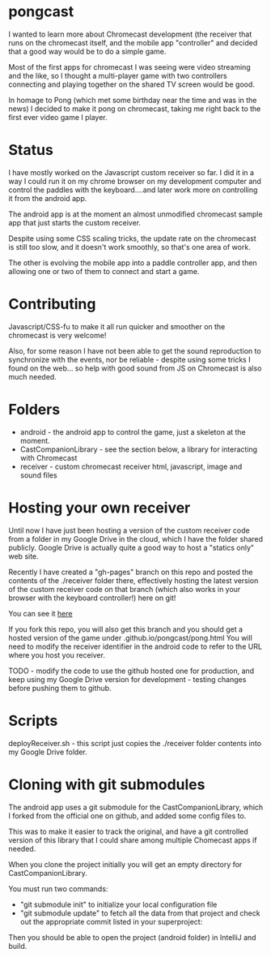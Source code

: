 pongcast
======

I wanted to learn more about Chromecast development (the receiver that runs on the chromecast itself, 
and the mobile app "controller" and decided that a good way would be to do a simple game. 

Most of the first apps for chromecast I was seeing were video streaming and the like, 
so I thought a multi-player game with two controllers connecting and playing together on the shared
TV screen would be good.

In homage to Pong (which met some birthday near the time and was in the news) I decided to make it pong on chromecast,
taking me right back to the first ever video game I player.

Status
======
I have mostly worked on the Javascript custom receiver so far. I did it in a way I could run it on my chrome browser
on my development computer and control the paddles with the keyboard....and later work more on controlling it from
the android app.

The android app is at the moment an almost unmodified chromecast sample app that just starts the custom receiver.

Despite using some CSS scaling tricks, the update rate on the chromecast is still too slow, and it doesn't work smoothly, 
so that's one area of work.

The other is evolving the mobile app into a paddle controller app, and then allowing one or two of them to connect 
and start a game.

Contributing
======
Javascript/CSS-fu to make it all run quicker and smoother on the chromecast is very welcome!

Also, for some reason I have not been able to get the sound reproduction to synchronize with the events, nor be
reliable - despite using some tricks I found on the web... so help with good sound from JS on Chromecast is also
much needed.

Folders
======
* android - the android app to control the game, just a skeleton at the moment.
* CastCompanionLibrary - see the section below, a library for interacting with Chromecast
* receiver - custom chromecast receiver html, javascript, image and sound files

Hosting your own receiver
=====
Until now I have just been hosting a version of the custom receiver code from a folder in my Google Drive in the cloud, which I have the folder shared publicly. Google Drive is actually quite a good way to host a "statics only" web site.

Recently I have created a "gh-pages" branch on this repo and posted the contents of the ./receiver folder there, effectively hosting the latest version of the custom receiver code on that branch (which also works in your browser with the keyboard controller!) here on git! 

You can see it [here](http://andrewdavidmackenzie.github.io/pongcast/pong.html)

If you fork this repo, you will also get this branch and you should get a hosted version of the game under <your-username>.github.io/pongcast/pong.html
You will need to modify the receiver identifier in the android code to refer to the URL where you host you receiver.

TODO - modify the code to use the github hosted one for production, and keep using my Google Drive version for development - testing changes before pushing them to github.

Scripts
======
deployReceiver.sh - this script just copies the ./receiver folder contents into my Google Drive folder.

Cloning with git submodules
======
The android app uses a git submodule for the CastCompanionLibrary, which I forked from the official one on github,
and added some config files to.

This was to make it easier to track the original, and have a git controlled version of this library that I could
share among multiple Chomecast apps if needed.

When you clone the project initially you will get an empty directory for CastCompanionLibrary.

You must run two commands:
- "git submodule init" to initialize your local configuration file
- "git submodule update" to fetch all the data from that project and check out the appropriate commit listed in your superproject:

Then you should be able to open the project (android folder) in IntelliJ and build.
